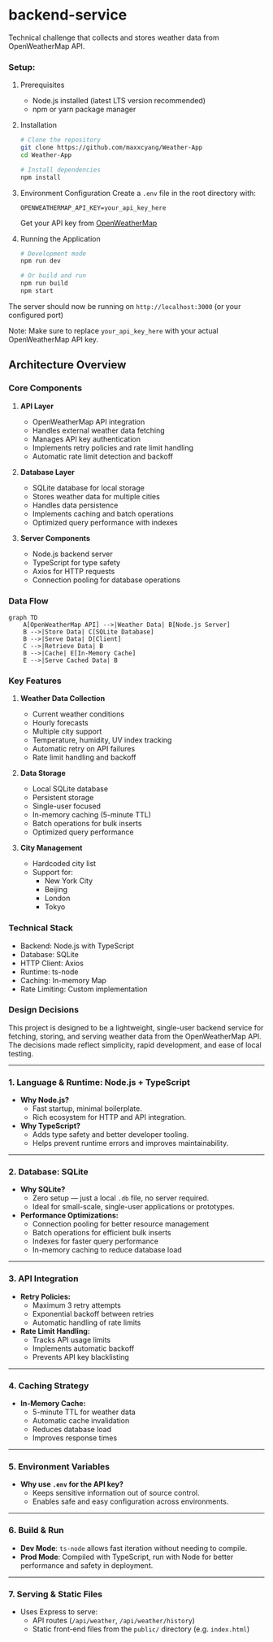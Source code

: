 # backend-service
Technical challenge that collects and stores weather data from OpenWeatherMap API.

### Setup:
1. Prerequisites
   - Node.js installed (latest LTS version recommended)
   - npm or yarn package manager

2. Installation
   ```bash
   # Clone the repository
   git clone https://github.com/maxxcyang/Weather-App
   cd Weather-App

   # Install dependencies
   npm install
   ```

3. Environment Configuration
   Create a `.env` file in the root directory with:
   ```
   OPENWEATHERMAP_API_KEY=your_api_key_here
   ```
   Get your API key from [OpenWeatherMap](https://openweathermap.org/api)

4. Running the Application
   ```bash
   # Development mode
   npm run dev

   # Or build and run
   npm run build
   npm start
   ```

The server should now be running on `http://localhost:3000` (or your configured port)

Note: Make sure to replace `your_api_key_here` with your actual OpenWeatherMap API key.

## Architecture Overview

### Core Components

1. **API Layer**
   - OpenWeatherMap API integration
   - Handles external weather data fetching
   - Manages API key authentication
   - Implements retry policies and rate limit handling
   - Automatic rate limit detection and backoff

2. **Database Layer**
   - SQLite database for local storage
   - Stores weather data for multiple cities
   - Handles data persistence
   - Implements caching and batch operations
   - Optimized query performance with indexes

3. **Server Components**
   - Node.js backend server
   - TypeScript for type safety
   - Axios for HTTP requests
   - Connection pooling for database operations

### Data Flow

```mermaid
graph TD
    A[OpenWeatherMap API] -->|Weather Data| B[Node.js Server]
    B -->|Store Data| C[SQLite Database]
    B -->|Serve Data| D[Client]
    C -->|Retrieve Data| B
    B -->|Cache| E[In-Memory Cache]
    E -->|Serve Cached Data| B
```

### Key Features
1. **Weather Data Collection**
   - Current weather conditions
   - Hourly forecasts
   - Multiple city support
   - Temperature, humidity, UV index tracking
   - Automatic retry on API failures
   - Rate limit handling and backoff

2. **Data Storage**
   - Local SQLite database
   - Persistent storage
   - Single-user focused
   - In-memory caching (5-minute TTL)
   - Batch operations for bulk inserts
   - Optimized query performance

3. **City Management**
   - Hardcoded city list
   - Support for:
     - New York City
     - Beijing
     - London
     - Tokyo

### Technical Stack
- Backend: Node.js with TypeScript
- Database: SQLite
- HTTP Client: Axios
- Runtime: ts-node
- Caching: In-memory Map
- Rate Limiting: Custom implementation

### Design Decisions
This project is designed to be a lightweight, single-user backend service for fetching, storing, and serving weather data from the OpenWeatherMap API. The decisions made reflect simplicity, rapid development, and ease of local testing.

---

### 1. **Language & Runtime: Node.js + TypeScript**
- **Why Node.js?**
  - Fast startup, minimal boilerplate.
  - Rich ecosystem for HTTP and API integration.
- **Why TypeScript?**
  - Adds type safety and better developer tooling.
  - Helps prevent runtime errors and improves maintainability.

---

### 2. **Database: SQLite**
- **Why SQLite?**
  - Zero setup — just a local `.db` file, no server required.
  - Ideal for small-scale, single-user applications or prototypes.
- **Performance Optimizations:**
  - Connection pooling for better resource management
  - Batch operations for efficient bulk inserts
  - Indexes for faster query performance
  - In-memory caching to reduce database load

---

### 3. **API Integration**
- **Retry Policies:**
  - Maximum 3 retry attempts
  - Exponential backoff between retries
  - Automatic handling of rate limits
- **Rate Limit Handling:**
  - Tracks API usage limits
  - Implements automatic backoff
  - Prevents API key blacklisting

---

### 4. **Caching Strategy**
- **In-Memory Cache:**
  - 5-minute TTL for weather data
  - Automatic cache invalidation
  - Reduces database load
  - Improves response times

---

### 5. **Environment Variables**
- **Why use `.env` for the API key?**
  - Keeps sensitive information out of source control.
  - Enables safe and easy configuration across environments.

---

### 6. **Build & Run**
- **Dev Mode**: `ts-node` allows fast iteration without needing to compile.
- **Prod Mode**: Compiled with TypeScript, run with Node for better performance and safety in deployment.

---

### 7. **Serving & Static Files**
- Uses Express to serve:
  - API routes (`/api/weather`, `/api/weather/history`)
  - Static front-end files from the `public/` directory (e.g. `index.html`)
